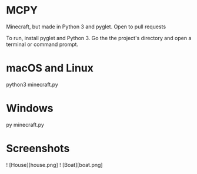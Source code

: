# MCPY
Minecraft, but made in Python 3 and pyglet.
Open to pull requests


To run, install pyglet and Python 3.
Go the the project's directory and open a terminal or command prompt.

# macOS and Linux
python3 minecraft.py

# Windows
py minecraft.py


# Screenshots

! [House][house.png]
! [Boat][boat.png]
